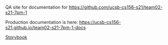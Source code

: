 ---
---

QA site for documentation for <https://github.com/ucsb-cs156-s21/team02-s21-7pm-1>

Production documentation is here: <https://ucsb-cs156-s21.github.io/team02-s21-7pm-1-docs>

[Storybook](storybook)

